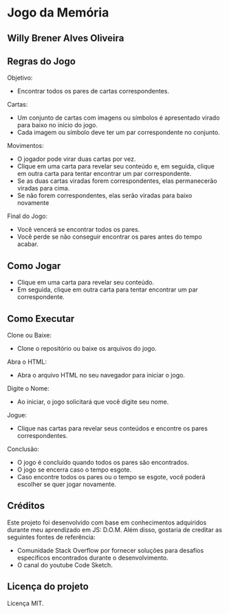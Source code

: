 # Jogo da Memória

## Willy Brener Alves Oliveira

## Regras do Jogo
Objetivo:

- Encontrar todos os pares de cartas correspondentes.

Cartas:

- Um conjunto de cartas com imagens ou símbolos é apresentado virado para baixo no início do jogo.
- Cada imagem ou símbolo deve ter um par correspondente no conjunto.

Movimentos:

- O jogador pode virar duas cartas por vez.
- Clique em uma carta para revelar seu conteúdo e, em seguida, clique em outra carta para tentar encontrar um par correspondente.
- Se as duas cartas viradas forem correspondentes, elas permanecerão viradas para cima.
- Se não forem correspondentes, elas serão viradas para baixo novamente

Final do Jogo:

- Você vencerá se encontrar todos os pares.
- Você perde se não conseguir encontrar os pares antes do tempo acabar.
  
## Como Jogar

- Clique em uma carta para revelar seu conteúdo.
- Em seguida, clique em outra carta para tentar encontrar um par correspondente.

## Como Executar

Clone ou Baixe:

- Clone o repositório ou baixe os arquivos do jogo.

Abra o HTML:

- Abra o arquivo HTML no seu navegador para iniciar o jogo.

Digite o Nome:

- Ao iniciar, o jogo solicitará que você digite seu nome.

Jogue:

- Clique nas cartas para revelar seus conteúdos e encontre os pares correspondentes.

Conclusão:

- O jogo é concluído quando todos os pares são encontrados.
- O jogo se encerra caso o tempo esgote.
- Caso encontre todos os pares ou o tempo se esgote, você poderá escolher se quer jogar novamente.

## Créditos

Este projeto foi desenvolvido com base em conhecimentos adquiridos durante meu aprendizado em JS: D.O.M. Além disso, gostaria de creditar as seguintes fontes de referência:

- Comunidade Stack Overflow por fornecer soluções para desafios específicos encontrados durante o desenvolvimento.
- O canal do youtube Code Sketch.

## Licença do projeto

Licença MIT.
